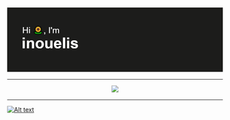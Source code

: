 [![MasterHead](https://github.com/inouelis/inouelis/blob/main/header.png)](https://github.com/inouelis)

---

<p align="center">
  <img src= "https://github.com/inouelis/inouelis/blob/main/cat-sleep.gif">
</p>

---

[![Alt text](https://spotify-recently-played-readme.vercel.app/api?user=c881mhcn9uyiufvboifs02lf0&unique=true&width=1000)](https://open.spotify.com/user/c881mhcn9uyiufvboifs02lf0) 


<!--
**inouelis/inouelis** is a ✨ _special_ ✨ repository because its `README.md` (this file) appears on your GitHub profile.

Here are some ideas to get you started:

- 🔭 I’m currently working on ...
- 🌱 I’m currently learning ...
- 👯 I’m looking to collaborate on ...
- 🤔 I’m looking for help with ...
- 💬 Ask me about ...
- 📫 How to reach me: ...
- 😄 Pronouns: ...
- ⚡ Fun fact: ...
-->
